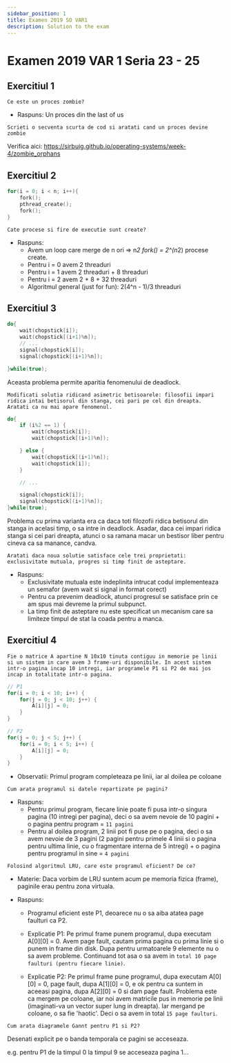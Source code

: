 ```yaml
---
sidebar_position: 1
title: Examen 2019 SO VAR1
description: Solution to the exam
---
```


# Examen 2019 VAR 1 Seria 23 - 25

## Exercitiul 1

`Ce este un proces zombie?`

- Raspuns: Un proces din the last of us

`Scrieti o secventa scurta de cod si aratati cand un proces devine zombie`

Verifica aici:
https://sirbuig.github.io/operating-systems/week-4/zombie_orphans

## Exercitiul 2

```c
for(i = 0; i < n; i++){
    fork();
    pthread_create();
    fork();
}
```

`Cate procese si fire de executie sunt create?`

- Raspuns:
  - Avem un loop care merge de n ori => n*2 fork() = 2^(n*2) procese create.
  - Pentru i = 0 avem 2 threaduri
  - Pentru i = 1 avem 2 threaduri + 8 threaduri
  - Pentru i = 2 avem 2 + 8 + 32 threaduri
  - Algoritmul general (just for fun): 2(4^n - 1)/3 threaduri

## Exercitiul 3

```c
do{
    wait(chopstick[i]);
    wait(chopstick[(i+1)%n]);
    // ...
    signal(chopstick[i]);
    signal(chopstick[(i+1)%n]);

}while(true);
```

Aceasta problema permite aparitia fenomenului de deadlock.

`Modificati solutia ridicand asimetric betisoarele: filosofii impari ridica intai betisorul din stanga, cei pari pe cel din dreapta. Aratati ca nu mai apare fenomenul.`

```c
do{
    if (i%2 == 1) {
        wait(chopstick[i]);
        wait(chopstick[(i+1)%n]);

    } else {
        wait(chopstick[(i+1)%n]);
        wait(chopstick[i]);
    }

    // ...

    signal(chopstick[i]);
    signal(chopstick[(i+1)%n]);
}while(true);
```

Problema cu prima varianta era ca daca toti filozofii ridica betisorul din stanga in acelasi timp, o sa intre in deadlock. Asadar, daca cei impari ridica stanga si cei pari dreapta, atunci o sa ramana macar un bestisor liber pentru cineva ca sa manance, candva.

`Aratati daca noua solutie satisface cele trei proprietati: exclusivitate mutuala, progres si timp finit de asteptare.`

- Raspuns:
  - Exclusivitate mutuala este indeplinita intrucat codul implementeaza un semafor (avem wait si signal in format corect)
  - Pentru ca prevenim deadlock, atunci progresul se satisface prin ce am spus mai devreme la primul subpunct.
  - La timp finit de asteptare nu este specificat un mecanism care sa limiteze timpul de stat la coada pentru a manca.

## Exercitiul 4

`Fie o matrice A apartine N 10x10 tinuta contiguu in memorie pe linii si un sistem in care avem 3 frame-uri disponibile. In acest sistem intr-o pagina incap 10 intregi, iar programele P1 si P2 de mai jos incap in totalitate intr-o pagina.`

```c
// P1
for(i = 0; i < 10; i++) {
    for(j = 0; j < 10; j++) {
        A[i][j] = 0;
    }
}

// P2
for(j = 0; j < 5; j++) {
    for(i = 0; i < 5; i++) {
        A[i][j] = 0;
    }
}
```

- Observatii: Primul program completeaza pe linii, iar al doilea pe coloane

`Cum arata programul si datele repartizate pe pagini?`

- Raspuns:
  - Pentru primul program, fiecare linie poate fi pusa intr-o singura pagina (10 intregi per pagina), deci o sa avem nevoie de 10 pagini + o pagina pentru program = `11 pagini`
  - Pentru al doilea program, 2 linii pot fi puse pe o pagina, deci o sa avem nevoie de 3 pagini (2 pagini pentru primele 4 linii si o pagina pentru ultima linie, cu o fragmentare interna de 5 intregi) + o pagina pentru programul in sine = `4 pagini`

`Folosind algoritmul LRU, care este programul eficient? De ce?`

- Materie: Daca vorbim de LRU suntem acum pe memoria fizica (frame), paginile erau pentru zona virtuala.

- Raspuns:

  - Programul eficient este P1, deoarece nu o sa aiba atatea page faulturi ca P2.

  - Explicatie P1: Pe primul frame punem programul, dupa executam A[0][0] = 0. Avem page fault, cautam prima pagina cu prima linie si o punem in frame din disk. Dupa pentru urmatoarele 9 elemente nu o sa avem probleme. Continuand tot asa o sa avem in `total 10 page faulturi (pentru fiecare linie)`.

  - Explicatie P2: Pe primul frame pune programul, dupa executam A[0][0] = 0, page fault, dupa A[1][0] = 0, e ok pentru ca suntem in aceeasi pagina, dupa A[2][0] = 0 si dam page fault. Problema este ca mergem pe coloane, iar noi avem matricile pus in memorie pe linii (imaginati-va un vector super lung in dreapta). Iar mergand pe coloane, o sa fie 'haotic'. Deci o sa avem in total `15 page faulturi`.

`Cum arata diagramele Gannt pentru P1 si P2?`

Desenati explicit pe o banda temporala ce pagini se acceseaza.

e.g. pentru P1 de la timpul 0 la timpul 9 se acceseaza pagina 1...
